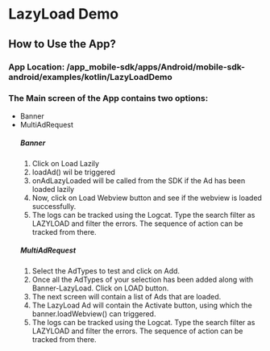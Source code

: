 LazyLoad Demo 
==================

## How to Use the App?
### App Location: /app_mobile-sdk/apps/Android/mobile-sdk-android/examples/kotlin/LazyLoadDemo
### The Main screen of the App contains two options:
* Banner
* MultiAdRequest
    ##### Banner
    1. Click on Load Lazily
    2. loadAd() wil be triggered
    3. onAdLazyLoaded will be called from the SDK if the Ad has been loaded lazily
    4. Now, click on Load Webview button and see if the webview is loaded successfully. 
    5. The logs can be tracked using the Logcat. Type the search filter as LAZYLOAD and filter the errors. The sequence of action can be tracked from there.
    ##### MultiAdRequest
    1. Select the AdTypes to test and click on Add.
    2. Once all the AdTypes of your selection has been added along with Banner-LazyLoad. Click on LOAD button.
    3. The next screen will contain a list of Ads that are loaded.
    4. The LazyLoad Ad will contain the Activate button, using which the banner.loadWebview() can triggered.
    5. The logs can be tracked using the Logcat. Type the search filter as LAZYLOAD and filter the errors. The sequence of action can be tracked from there.
